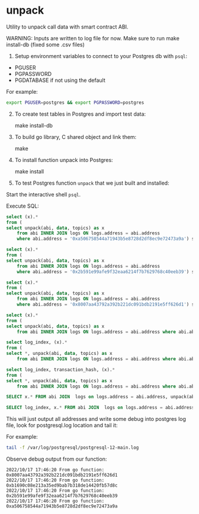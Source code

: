 # unpack

Utility to unpack call data with smart contract ABI.

WARNING: Inputs are written to log file for now. Make sure to run make install-db (fixed some .csv files)

1. Setup environment variables to connect to your Postgres db with
   `psql`:

- PGUSER
- PGPASSWORD
- PGDATABASE if not using the default

For example:

```bash
export PGUSER=postgres && export PGPASSWORD=postgres
```

2. To create test tables in Postgres and import test data:

    make install-db

3. To build go library, C shared object and link them:

    make

4. To install function unpack into Postgres:

    make install

5. To test Postgres function `unpack` that we just built and installed:

Start the interactive shell `psql`.

Execute SQL:

```sql
select (x).* 
from (
select unpack(abi, data, topics) as x
	from abi INNER JOIN logs ON logs.address = abi.address 
	where abi.address = '0xa506758544a71943b5e8728d2df8ec9e72473a9a') sub;

select (x).* 
from (
select unpack(abi, data, topics) as x
	from abi INNER JOIN logs ON logs.address = abi.address 
	where abi.address = '0x2b591e99afe9f32eaa6214f7b7629768c40eeb39') sub;

select (x).* 
from (
select unpack(abi, data, topics) as x
	from abi INNER JOIN logs ON logs.address = abi.address 
	where abi.address = '0x8007aa43792a392b221dc091bdb2191e5ff626d1') sub;

select (x).* 
from (
select unpack(abi, data, topics) as x
	from abi INNER JOIN logs ON logs.address = abi.address where abi.abi IS NOT NULL) sub;

select log_index, (x).* 
from (
select *, unpack(abi, data, topics) as x
	from abi INNER JOIN logs ON logs.address = abi.address where abi.abi IS NOT NULL) sub;

select log_index, transaction_hash, (x).* 
from (
select *, unpack(abi, data, topics) as x
	from abi INNER JOIN logs ON logs.address = abi.address where abi.abi IS NOT NULL) sub;

SELECT x.* FROM abi JOIN  logs on logs.address = abi.address, unpack(abi, data, topics) x where abi.abi IS NOT NULL;

SELECT log_index, x.* FROM abi JOIN  logs on logs.address = abi.address, unpack(abi, data, topics) x where abi.abi IS NOT NULL;
```

This will just output all addresses and write some debug into postgres
log file, look for postgresql.log location and tail it:

For example:

```bash
tail -f /var/log/postgresql/postgresql-12-main.log
```

Observe debug output from our function:

```
2022/10/17 17:46:20 From go function: 0x8007aa43792a392b221dc091bdb2191e5ff626d1
2022/10/17 17:46:20 From go function: 0xb1690c08e213a35ed9bab7b318de14420fb57d8c
2022/10/17 17:46:20 From go function: 0x2b591e99afe9f32eaa6214f7b7629768c40eeb39
2022/10/17 17:46:20 From go function: 0xa506758544a71943b5e8728d2df8ec9e72473a9a
```